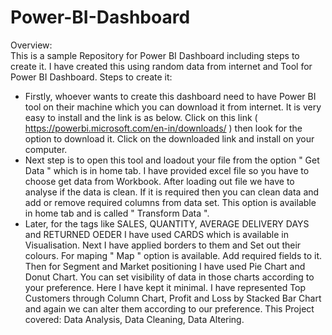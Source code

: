 # Power-BI-Dashboard
Overview:
<br>
This is a sample Repository for Power BI Dashboard including steps to create it. I have created this using random data from internet and Tool for Power BI Dashboard.
Steps to create it:
- Firstly, whoever wants to create this dashboard need to have Power BI tool on their machine which you can download it from internet. It is very easy to install and the link is as below.
Click on this link (  https://powerbi.microsoft.com/en-in/downloads/  ) then look for the option to download it. Click on the downloaded link and install on your computer.
- Next step is to open this tool and loadout your file from the option " Get Data " which is in home tab. I have provided excel file so you have to choose get data from Workbook.
After loading out file we have to analyse if the data is clean. If it is required then you can clean data and add or remove required columns from data set. This option is available in home tab and is called " Transform Data ".
- Later, for the tags like SALES, QUANTITY, AVERAGE DELIVERY DAYS and RETURNED OEDER I have used CARDS which is available in Visualisation. Next I have applied borders to them and Set out their colours.
For maping " Map " option is available. Add required fields to it.
Then for Segment and Market positioning I have used Pie Chart and Donut Chart. You can set visibility of data in those charts according to your preference. Here I have kept it minimal.
I have represented Top Customers through Column Chart, Profit and Loss by Stacked Bar Chart and again we can alter them according to our preference.
This Project covered: Data Analysis, Data Cleaning, Data Altering.

